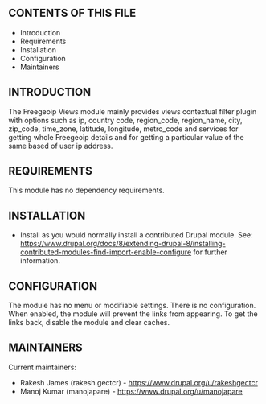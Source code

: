 CONTENTS OF THIS FILE
---------------------

 * Introduction
 * Requirements
 * Installation
 * Configuration
 * Maintainers

INTRODUCTION
------------

The Freegeoip Views module mainly provides views contextual filter plugin with
options such as ip, country code, region_code, region_name, city, zip_code,
time_zone, latitude, longitude, metro_code and services for getting whole
Freegeoip details and for getting a particular value of the same based of user
ip address.

REQUIREMENTS
------------

This module has no dependency requirements.

INSTALLATION
------------

* Install as you would normally install a contributed Drupal module. See:
  https://www.drupal.org/docs/8/extending-drupal-8/installing-contributed-modules-find-import-enable-configure
  for further information.

CONFIGURATION
-------------

The module has no menu or modifiable settings. There is no configuration. When
enabled, the module will prevent the links from appearing. To get the links
back, disable the module and clear caches.

MAINTAINERS
-----------

Current maintainers:
* Rakesh James (rakesh.gectcr) - https://www.drupal.org/u/rakeshgectcr
* Manoj Kumar (manojapare) - https://www.drupal.org/u/manojapare
